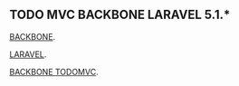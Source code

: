 ## TODO MVC BACKBONE LARAVEL 5.1.*

[BACKBONE](http://backbonejs.org/).

[LARAVEL](https://laravel.com/).

[BACKBONE TODOMVC](http://todomvc.com/examples/backbone/).
